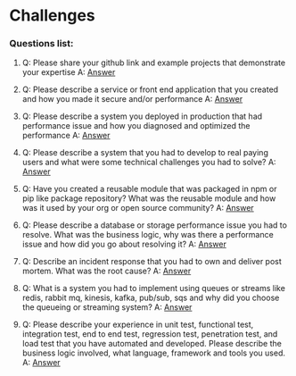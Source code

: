 # Challenges
### Questions list:

1. Q: Please share your github link and example projects that demonstrate your expertise
A: [Answer](https://github.com/AlexHoangx/c1/tree/main/Q1)

2. Q: Please describe a service or front end application that you created and how you made it secure and/or performance
A: [Answer](https://github.com/AlexHoangx/c1/tree/main/Q2)

3. Q: Please describe a system you deployed in production that had performance issue and how you diagnosed and optimized the performance
A: [Answer](https://github.com/AlexHoangx/c1/tree/main/Q3)

4. Q: Please describe a system that you had to develop to real paying users and what were some technical challenges you had to solve?
A: [Answer](https://github.com/AlexHoangx/c1/tree/main/Q4)

5. Q: Have you created a reusable module that was packaged in npm or pip like package repository? What was the reusable module and how was it used by your org or open source community?
A: [Answer](https://github.com/AlexHoangx/c1/tree/main/Q5)

6. Q: Please describe a database or storage performance issue you had to resolve. What was the business logic, why was there a performance issue and how did you go about resolving it?
A: [Answer](https://github.com/AlexHoangx/c1/tree/main/Q6)

7. Q: Describe an incident response that you had to own and deliver post mortem. What was the root cause?
A: [Answer](https://github.com/AlexHoangx/c1/tree/main/Q7)

8. Q: What is a system you had to implement using queues or streams like redis, rabbit mq, kinesis, kafka, pub/sub, sqs and why did you choose the queueing or streaming system?
A: [Answer](https://github.com/AlexHoangx/c1/tree/main/Q8)

9. Q: Please describe your experience in unit test, functional test, integration test, end to end test, regression test, penetration test, and load test that you have automated and developed. Please describe the business logic involved, what language, framework and tools you used.
A: [Answer](https://github.com/AlexHoangx/c1/tree/main/Q9)
